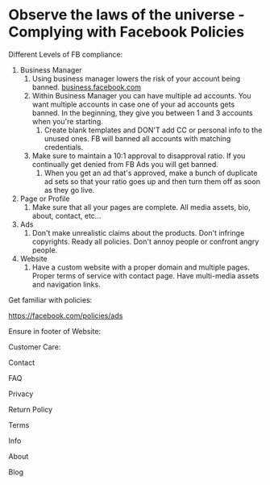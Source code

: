# Observe the laws of the universe - Complying with Facebook Policies

Different Levels of FB compliance:

1. Business Manager
    1. Using business manager lowers the risk of your account being banned. [business.facebook.com](http://business.facebook.com) 
    2. Within Business Manager you can have multiple ad accounts. You want multiple accounts in case one of your ad accounts gets banned. In the beginning, they give you between 1 and 3 accounts when you're starting.
        1. Create blank templates and DON'T add CC or personal info to the unused ones. FB will banned all accounts with matching credentials.
    3. Make sure to maintain a 10:1 approval to disapproval ratio. If you continually get denied from FB Ads you will get banned.
        1. When you get an ad that's approved, make a bunch of duplicate ad sets so that your ratio goes up and then turn them off as soon as they go live.
2. Page or Profile
    1. Make sure that all your pages are complete. All media assets, bio, about, contact, etc...
3. Ads
    1. Don't make unrealistic claims about the products. Don't infringe copyrights. Ready all policies. Don't annoy people or confront angry people.
4. Website
    1. Have a custom website with a proper domain and multiple pages. Proper terms of service with contact page. Have multi-media assets and navigation links.
    

Get familiar with policies:

 https://facebook.com/policies/ads

Ensure in footer of Website:

Customer Care:

Contact

FAQ

Privacy

Return Policy

Terms

Info

About

Blog